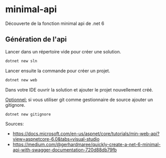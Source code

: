 # minimal-api

Découverte de la fonction minimal api de .net 6

## Génération de l'api

Lancer dans un répertoire vide pour créer une solution.

```bash
dotnet new sln
```

Lancer ensuite la commande pour créer un projet.

```bash
dotnet new web
```

Dans votre IDE ouvrir la solution et ajouter le projet nouvellement créé.

<u>Optionnel:</u> si vous utiliser git comme gestionnaire de source ajouter un gitignore.

```bash
dotnet new gitignore
```

Sources: 

- https://docs.microsoft.com/en-us/aspnet/core/tutorials/min-web-api?view=aspnetcore-6.0&tabs=visual-studio
- https://medium.com/@gerhardmaree/quickly-create-a-net-6-minimal-api-with-swagger-documentation-720d88db79fb